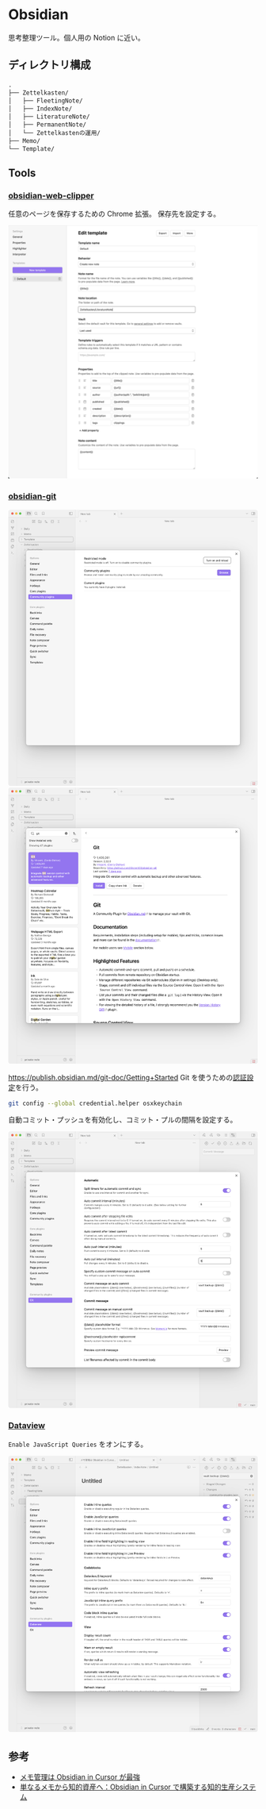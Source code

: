 # Obsidian

思考整理ツール。個人用の Notion に近い。

## ディレクトリ構成

```
.
├── Zettelkasten/
│   ├── FleetingNote/
│   ├── IndexNote/
│   ├── LiteratureNote/
│   ├── PermanentNote/
│   └── Zettelkastenの運用/
├── Memo/
└── Template/
```

## Tools

### [obsidian-web-clipper](https://chromewebstore.google.com/detail/obsidian-web-clipper/cnjifjpddelmedmihgijeibhnjfabmlf)

任意のページを保存するための Chrome 拡張。
保存先を設定する。

![](../assets/img/obsidian_extensions_clipper_01.png)

### [obsidian-git](https://github.com/Vinzent03/obsidian-git)

![](../assets/img/obsidian_tools_git_01.png)
![](../assets/img/obsidian_tools_git_02.png)

https://publish.obsidian.md/git-doc/Getting+Started
Git を使うための[認証設定](https://publish.obsidian.md/git-doc/Authentication#macOS)を行う。

```sh
git config --global credential.helper osxkeychain
```

自動コミット・プッシュを有効化し、コミット・プルの間隔を設定する。

![](../assets/img/obsidian_tools_git_03.png)

### [Dataview](https://github.com/blacksmithgu/obsidian-dataview)

`Enable JavaScript Queries` をオンにする。

![](../assets/img/obsidian_extensions_dataview_01.png)

## 参考

- [メモ管理は Obsidian in Cursor が最強](https://note.com/shotovim/n/na1d91f10c1d0)
- [単なるメモから知的資産へ：Obsidian in Cursor で構築する知的生産システム](https://note.com/shotovim/n/n5833578984bf)
